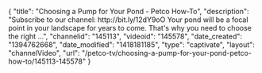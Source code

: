 {
    "title": "Choosing a Pump for Your Pond - Petco How-To",
    "description": "Subscribe to our channel: http:\/\/bit.ly\/12dY9oO Your pond will be a focal point in your landscape for years to come. That's why you need to choose the right ...",
    "channelid": "145113",
    "videoid": "145578",
    "date_created": "1394762668",
    "date_modified": "1418181185",
    "type": "captivate",
    "layout": "channelVideo",
    "url": "\/petco-tv\/choosing-a-pump-for-your-pond-petco-how-to\/145113-145578"
}